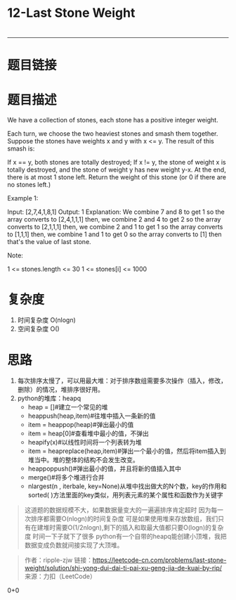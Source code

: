 # 12-Last Stone Weight
# 
-----------
# 题目链接


# 题目描述
We have a collection of stones, each stone has a positive integer weight.

Each turn, we choose the two heaviest stones and smash them together.  Suppose the stones have weights x and y with x <= y.  The result of this smash is:

If x == y, both stones are totally destroyed;
If x != y, the stone of weight x is totally destroyed, and the stone of weight y has new weight y-x.
At the end, there is at most 1 stone left.  Return the weight of this stone (or 0 if there are no stones left.)

 

Example 1:

Input: [2,7,4,1,8,1]
Output: 1
Explanation: 
We combine 7 and 8 to get 1 so the array converts to [2,4,1,1,1] then,
we combine 2 and 4 to get 2 so the array converts to [2,1,1,1] then,
we combine 2 and 1 to get 1 so the array converts to [1,1,1] then,
we combine 1 and 1 to get 0 so the array converts to [1] then that's the value of last stone.
 

Note:

1 <= stones.length <= 30
1 <= stones[i] <= 1000

# 复杂度
1. 时间复杂度 O(nlogn)
2. 空间复杂度 O()

# 思路
1. 每次排序太慢了，可以用最大堆：对于排序数组需要多次操作（插入，修改，删除）的情况，堆排序很好用。
2. python的堆库：heapq
   - heap = []#建立一个常见的堆
   - heappush(heap,item)#往堆中插入一条新的值
   - item = heappop(heap)#弹出最小的值
   - item = heap[0]#查看堆中最小的值，不弹出
   - heapify(x)#以线性时间将一个列表转为堆
   - item = heapreplace(heap,item)#弹出一个最小的值，然后将item插入到堆当中。堆的整体的结构不会发生改变。
   - heappoppush()#弹出最小的值，并且将新的值插入其中
   - merge()#将多个堆进行合并
   - nlargest(n , iterbale, key=None)从堆中找出做大的N个数，key的作用和sorted( )方法里面的key类似，用列表元素的某个属性和函数作为关键字

> 这道题的数据规模不大，如果数据量变大的一遍遍排序肯定超时
> 因为每一次排序都需要O(nlogn)的时间复杂度
> 可是如果使用堆来存放数组，我们只有在建堆时需要O(1/2nlogn),剩下的插入和取最大值都只要O(logn)的复杂度
> 时间一下子就下了很多
> python有一个自带的heapq能创建小顶堆，我把数据变成负数就间接实现了大顶堆。

> 作者：ripple-zjw
> 链接：https://leetcode-cn.com/problems/last-stone-weight/solution/shi-yong-dui-dai-ti-pai-xu-geng-jia-de-kuai-by-rip/
> 来源：力扣（LeetCode）


0+0